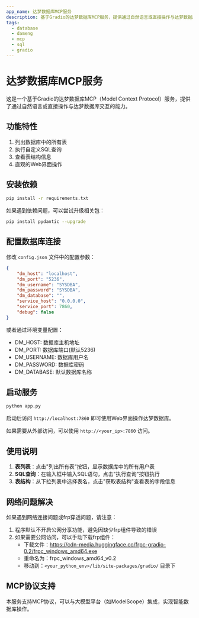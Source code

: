 ```yaml
---
app_name: 达梦数据库MCP服务
description: 基于Gradio的达梦数据库MCP服务，提供通过自然语言或直接操作与达梦数据库交互的能力
tags:
  - database
  - dameng
  - mcp
  - sql
  - gradio
---
```


# 达梦数据库MCP服务

这是一个基于Gradio的达梦数据库MCP（Model Context Protocol）服务，提供了通过自然语言或直接操作与达梦数据库交互的能力。

## 功能特性

1. 列出数据库中的所有表
2. 执行自定义SQL查询
3. 查看表结构信息
4. 直观的Web界面操作

## 安装依赖

```bash
pip install -r requirements.txt
```

如果遇到依赖问题，可以尝试升级相关包：

```bash
pip install pydantic --upgrade
```

## 配置数据库连接

修改 `config.json` 文件中的配置参数：

```json
{
    "dm_host": "localhost",
    "dm_port": "5236",
    "dm_username": "SYSDBA",
    "dm_password": "SYSDBA",
    "dm_database": "",
    "service_host": "0.0.0.0",
    "service_port": 7860,
    "debug": false
}
```

或者通过环境变量配置：
- DM_HOST: 数据库主机地址
- DM_PORT: 数据库端口(默认5236)
- DM_USERNAME: 数据库用户名
- DM_PASSWORD: 数据库密码
- DM_DATABASE: 默认数据库名称

## 启动服务

```bash
python app.py
```

启动后访问 `http://localhost:7860` 即可使用Web界面操作达梦数据库。

如果需要从外部访问，可以使用 `http://<your_ip>:7860` 访问。

## 使用说明

1. **表列表**：点击"列出所有表"按钮，显示数据库中的所有用户表
2. **SQL查询**：在输入框中输入SQL语句，点击"执行查询"按钮执行
3. **表结构**：从下拉列表中选择表名，点击"获取表结构"查看表的字段信息

## 网络问题解决

如果遇到网络连接问题或frp穿透问题，请注意：

1. 程序默认不开启公网分享功能，避免因缺少frp组件导致的错误
2. 如果需要公网访问，可以手动下载frp组件：
   - 下载文件：https://cdn-media.huggingface.co/frpc-gradio-0.2/frpc_windows_amd64.exe
   - 重命名为：frpc_windows_amd64_v0.2
   - 移动到：`<your_python_env>/lib/site-packages/gradio/` 目录下

## MCP协议支持

本服务支持MCP协议，可以与大模型平台（如ModelScope）集成，实现智能数据库操作。